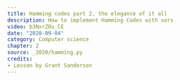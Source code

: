 ```yaml
---
title: Hamming codes part 2, the elegance of it all
description: How to implement Hamming Codes with xors
video: b3NxrZOu_CE
date: "2020-09-04"
category: Computer science
chapter: 2
source: _2020/hamming.py
credits:
- Lesson by Grant Sanderson
---
```


